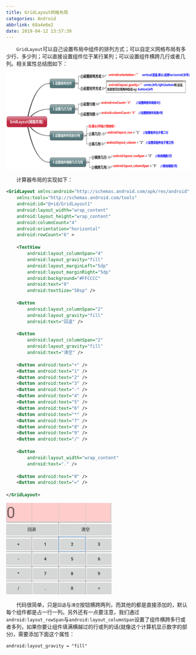 ```yaml
---
title: GridLayout网格布局
categories: Android
abbrlink: 68a4e6e2
date: 2019-04-12 13:57:39
---
```

&emsp;&emsp;`GridLayout`可以自己设置布局中组件的排列方式；可以自定义网格布局有多少行、多少列；可以直接设置组件位于某行某列；可以设置组件横跨几行或者几列。相关属性总结图如下：
<!--more-->

<img src="./GridLayout网格布局/1.png" height="265" width="654">

&emsp;&emsp;计算器布局的实现如下：

``` xml
<GridLayout xmlns:android="http://schemas.android.com/apk/res/android"
    xmlns:tools="http://schemas.android.com/tools"
    android:id="@+id/GridLayout1"
    android:layout_width="wrap_content"
    android:layout_height="wrap_content"
    android:columnCount="4"
    android:orientation="horizontal"
    android:rowCount="6" >
​
    <TextView
        android:layout_columnSpan="4"
        android:layout_gravity="fill"
        android:layout_marginLeft="5dp"
        android:layout_marginRight="5dp"
        android:background="#FFCCCC"
        android:text="0"
        android:textSize="50sp" />
​
    <Button
        android:layout_columnSpan="2"
        android:layout_gravity="fill"
        android:text="回退" />
​
    <Button
        android:layout_columnSpan="2"
        android:layout_gravity="fill"
        android:text="清空" />
​
    <Button android:text="+" />
    <Button android:text="1" />
    <Button android:text="2" />
    <Button android:text="3" />
    <Button android:text="-" />
    <Button android:text="4" />
    <Button android:text="5" />
    <Button android:text="6" />
    <Button android:text="*" />
    <Button android:text="7" />
    <Button android:text="8" />
    <Button android:text="9" />
    <Button android:text="/" />
​
    <Button
        android:layout_width="wrap_content"
        android:text="." />
​
    <Button android:text="0" />
    <Button android:text="=" />
​
</GridLayout>
```

<img src="./GridLayout网格布局/2.png" height="250" width="289">

&emsp;&emsp;代码很简单，只是`回退`与`清空`按钮横跨两列，而其他的都是直接添加的，默认每个组件都是占一行一列。另外还有一点要注意，我们通过`android:layout_rowSpan`与`android:layout_columnSpan`设置了组件横跨多行或者多列，如果你要让组件填满横越过的行或列的话(就像这个计算机显示数字的部分)，需要添加下面这个属性：

``` xml
android:layout_gravity = "fill"
```